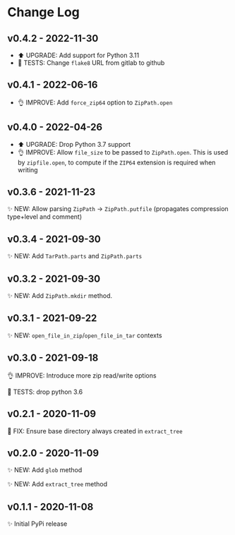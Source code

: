 # Change Log

## v0.4.2 - 2022-11-30

- ⬆️ UPGRADE: Add support for Python 3.11
- 🧪 TESTS: Change `flake8` URL from gitlab to github

## v0.4.1 - 2022-06-16

- 👌 IMPROVE: Add `force_zip64` option to `ZipPath.open`

## v0.4.0 - 2022-04-26

- ⬆️ UPGRADE: Drop Python 3.7 support
- 👌 IMPROVE: Allow `file_size` to be passed to `ZipPath.open`.
  This is used by `zipfile.open`, to compute if the `ZIP64` extension is required when writing

## v0.3.6 - 2021-11-23

✨ NEW: Allow parsing `ZipPath` -> `ZipPath.putfile` (propagates compression type+level and comment)

## v0.3.4 - 2021-09-30

✨ NEW: Add `TarPath.parts` and `ZipPath.parts`

## v0.3.2 - 2021-09-30

✨ NEW: Add `ZipPath.mkdir` method.

## v0.3.1 - 2021-09-22

✨ NEW: `open_file_in_zip`/`open_file_in_tar` contexts

## v0.3.0 - 2021-09-18

👌 IMPROVE: Introduce more zip read/write options

🧪 TESTS: drop python 3.6

## v0.2.1 - 2020-11-09

🐛 FIX: Ensure base directory always created in `extract_tree`

## v0.2.0 - 2020-11-09

✨ NEW: Add `glob` method

✨ NEW: Add `extract_tree` method

## v0.1.1 - 2020-11-08

✨ Initial PyPi release

